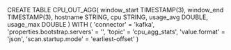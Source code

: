 CREATE TABLE CPU_OUT_AGG(
    window_start TIMESTAMP(3),
    window_end TIMESTAMP(3),
    hostname STRING,
    cpu STRING,
    usage_avg DOUBLE,
    usage_max DOUBLE
    )
WITH (
   'connector' = 'kafka',
   'properties.bootstrap.servers' = '',
   'topic' = 'cpu_agg_stats',
   'value.format' = 'json',
   'scan.startup.mode' = 'earliest-offset'
)